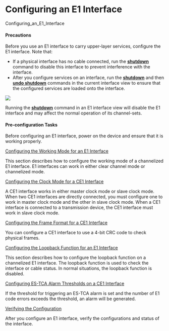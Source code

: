 Configuring an E1 Interface
===========================

Configuring_an_E1_Interface

#### Precautions

Before you use an E1 interface to carry upper-layer services, configure the E1 interface. Note that:

* If a physical interface has no cable connected, run the [**shutdown**](cmdqueryname=shutdown) command to disable this interface to prevent interference with the interface.
* After you configure services on an interface, run the [**shutdown**](cmdqueryname=shutdown) and then [**undo shutdown**](cmdqueryname=undo+shutdown) commands in the current interface view to ensure that the configured services are loaded onto the interface.

![](../../../../public_sys-resources/notice_3.0-en-us.png) 

Running the [**shutdown**](cmdqueryname=shutdown) command in an E1 interface view will disable the E1 interface and may affect the normal operation of its channel-sets.



#### Pre-configuration Tasks

Before configuring an E1 interface, power on the device and ensure that it is working properly.


[Configuring the Working Mode for an E1 Interface](../../../../software/nev8r10_vrpv8r16/user/vrp/dc_vrp_ce1_cfg_0006.html)

This section describes how to configure the working mode of a channelized E1 interface. E1 interfaces can work in either clear channel mode or channelized mode.

[Configuring the Clock Mode for a CE1 Interface](../../../../software/nev8r10_vrpv8r16/user/ne/dc_ne_ce1_cfg_5001.html)

A CE1 interface works in either master clock mode or slave clock mode. When two CE1 interfaces are directly connected, you must configure one to work in master clock mode and the other in slave clock mode. When a CE1 interface is connected to a transmission device, the CE1 interface must work in slave clock mode.

[Configuring the Frame Format for a CE1 Interface](../../../../software/nev8r10_vrpv8r16/user/ne/dc_ne_ce1_cfg_5003.html)

You can configure a CE1 interface to use a 4-bit CRC code to check physical frames.

[Configuring the Loopback Function for an E1 Interface](../../../../software/nev8r10_vrpv8r16/user/vrp/dc_vrp_ce1_cfg_0007.html)

This section describes how to configure the loopback function on a channelized E1 interface. The loopback function is used to check the interface or cable status. In normal situations, the loopback function is disabled.

[Configuring ES-TCA Alarm Thresholds on a CE1 Interface](../../../../software/nev8r10_vrpv8r16/user/ne/dc_ne_ce1_cfg_5006.html)

If the threshold for triggering an ES-TCA alarm is set and the number of E1 code errors exceeds the threshold, an alarm will be generated.

[Verifying the Configuration](../../../../software/nev8r10_vrpv8r16/user/vrp/dc_vrp_ce1_cfg_0008.html)

After you configure an E1 interface, verify the configurations and status of the interface.